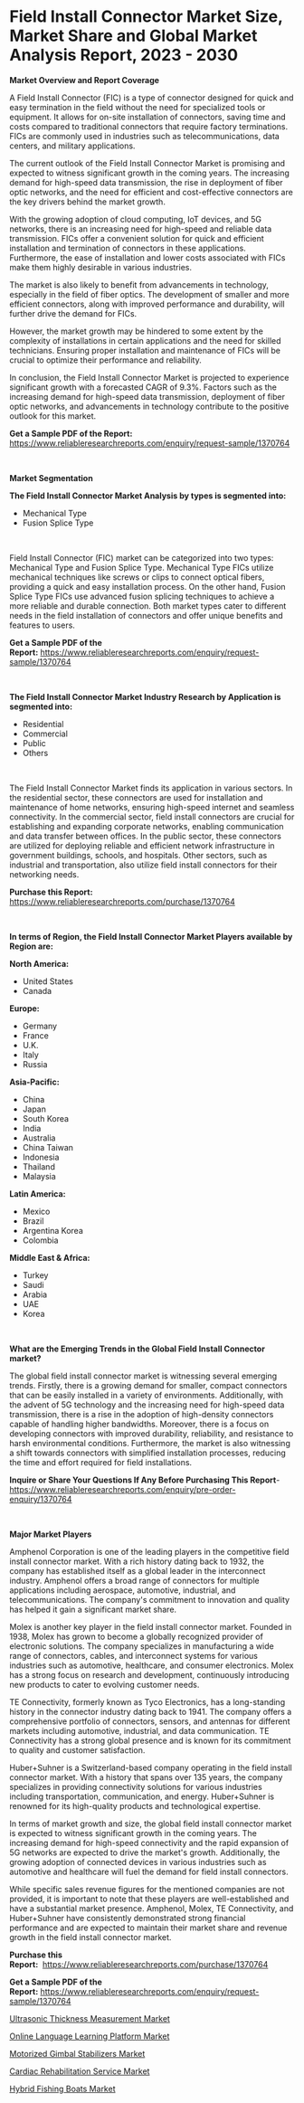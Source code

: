 <p><h1>Field Install Connector Market Size, Market Share and Global Market Analysis Report, 2023 - 2030</h1></p><p><strong>Market Overview and Report Coverage</strong></p>
<p><p>A Field Install Connector (FIC) is a type of connector designed for quick and easy termination in the field without the need for specialized tools or equipment. It allows for on-site installation of connectors, saving time and costs compared to traditional connectors that require factory terminations. FICs are commonly used in industries such as telecommunications, data centers, and military applications.</p><p>The current outlook of the Field Install Connector Market is promising and expected to witness significant growth in the coming years. The increasing demand for high-speed data transmission, the rise in deployment of fiber optic networks, and the need for efficient and cost-effective connectors are the key drivers behind the market growth.</p><p>With the growing adoption of cloud computing, IoT devices, and 5G networks, there is an increasing need for high-speed and reliable data transmission. FICs offer a convenient solution for quick and efficient installation and termination of connectors in these applications. Furthermore, the ease of installation and lower costs associated with FICs make them highly desirable in various industries.</p><p>The market is also likely to benefit from advancements in technology, especially in the field of fiber optics. The development of smaller and more efficient connectors, along with improved performance and durability, will further drive the demand for FICs.</p><p>However, the market growth may be hindered to some extent by the complexity of installations in certain applications and the need for skilled technicians. Ensuring proper installation and maintenance of FICs will be crucial to optimize their performance and reliability.</p><p>In conclusion, the Field Install Connector Market is projected to experience significant growth with a forecasted CAGR of 9.3%. Factors such as the increasing demand for high-speed data transmission, deployment of fiber optic networks, and advancements in technology contribute to the positive outlook for this market.</p></p>
<p><strong>Get a Sample PDF of the Report:</strong> <a href="https://www.reliableresearchreports.com/enquiry/request-sample/1370764">https://www.reliableresearchreports.com/enquiry/request-sample/1370764</a></p>
<p>&nbsp;</p>
<p><strong>Market Segmentation</strong></p>
<p><strong>The Field Install Connector Market Analysis by types is segmented into:</strong></p>
<p><ul><li>Mechanical Type</li><li>Fusion Splice Type</li></ul></p>
<p>&nbsp;</p>
<p><p>Field Install Connector (FIC) market can be categorized into two types: Mechanical Type and Fusion Splice Type. Mechanical Type FICs utilize mechanical techniques like screws or clips to connect optical fibers, providing a quick and easy installation process. On the other hand, Fusion Splice Type FICs use advanced fusion splicing techniques to achieve a more reliable and durable connection. Both market types cater to different needs in the field installation of connectors and offer unique benefits and features to users.</p></p>
<p><strong>Get a Sample PDF of the Report:</strong>&nbsp;<a href="https://www.reliableresearchreports.com/enquiry/request-sample/1370764">https://www.reliableresearchreports.com/enquiry/request-sample/1370764</a></p>
<p>&nbsp;</p>
<p><strong>The Field Install Connector Market Industry Research by Application is segmented into:</strong></p>
<p><ul><li>Residential</li><li>Commercial</li><li>Public</li><li>Others</li></ul></p>
<p>&nbsp;</p>
<p><p>The Field Install Connector Market finds its application in various sectors. In the residential sector, these connectors are used for installation and maintenance of home networks, ensuring high-speed internet and seamless connectivity. In the commercial sector, field install connectors are crucial for establishing and expanding corporate networks, enabling communication and data transfer between offices. In the public sector, these connectors are utilized for deploying reliable and efficient network infrastructure in government buildings, schools, and hospitals. Other sectors, such as industrial and transportation, also utilize field install connectors for their networking needs.</p></p>
<p><strong>Purchase this Report:</strong>&nbsp; <a href="https://www.reliableresearchreports.com/purchase/1370764">https://www.reliableresearchreports.com/purchase/1370764</a></p>
<p>&nbsp;</p>
<p><strong>In terms of Region, the Field Install Connector Market Players available by Region are:</strong></p>
<p>
    <p> <strong> North America: </strong>
        <ul>
            <li>United States</li>
            <li>Canada</li>
        </ul>
        </p> 
    <p> <strong> Europe: </strong>
        <ul>
            <li>Germany</li>
            <li>France</li>
            <li>U.K.</li>
            <li>Italy</li>
            <li>Russia</li>
        </ul>
        </p> 
    <p> <strong> Asia-Pacific: </strong>
        <ul>
            <li>China</li>
            <li>Japan</li>
            <li>South Korea</li>
            <li>India</li>
            <li>Australia</li>
            <li>China Taiwan</li>
            <li>Indonesia</li>
            <li>Thailand</li>
            <li>Malaysia</li>
        </ul>
        </p> 
    <p> <strong> Latin America: </strong>
        <ul>
            <li>Mexico</li>
            <li>Brazil</li>
            <li>Argentina Korea</li>
            <li>Colombia</li>
        </ul>
        </p> 
    <p> <strong> Middle East & Africa: </strong>
        <ul>
            <li>Turkey</li>
            <li>Saudi</li>
            <li>Arabia</li>
            <li>UAE</li>
            <li>Korea</li>
        </ul>
    </p>
    </p>
<p>&nbsp;</p>
<p><strong>What are the Emerging Trends in the Global Field Install Connector market?</strong></p>
<p><p>The global field install connector market is witnessing several emerging trends. Firstly, there is a growing demand for smaller, compact connectors that can be easily installed in a variety of environments. Additionally, with the advent of 5G technology and the increasing need for high-speed data transmission, there is a rise in the adoption of high-density connectors capable of handling higher bandwidths. Moreover, there is a focus on developing connectors with improved durability, reliability, and resistance to harsh environmental conditions. Furthermore, the market is also witnessing a shift towards connectors with simplified installation processes, reducing the time and effort required for field installations.</p></p>
<p><strong>Inquire or Share Your Questions If Any Before Purchasing This Report</strong>- <a href="https://www.reliableresearchreports.com/enquiry/pre-order-enquiry/1370764">https://www.reliableresearchreports.com/enquiry/pre-order-enquiry/1370764</a></p>
<p>&nbsp;</p>
<p><strong>Major Market Players</strong></p>
<p><p>Amphenol Corporation is one of the leading players in the competitive field install connector market. With a rich history dating back to 1932, the company has established itself as a global leader in the interconnect industry. Amphenol offers a broad range of connectors for multiple applications including aerospace, automotive, industrial, and telecommunications. The company's commitment to innovation and quality has helped it gain a significant market share.</p><p>Molex is another key player in the field install connector market. Founded in 1938, Molex has grown to become a globally recognized provider of electronic solutions. The company specializes in manufacturing a wide range of connectors, cables, and interconnect systems for various industries such as automotive, healthcare, and consumer electronics. Molex has a strong focus on research and development, continuously introducing new products to cater to evolving customer needs.</p><p>TE Connectivity, formerly known as Tyco Electronics, has a long-standing history in the connector industry dating back to 1941. The company offers a comprehensive portfolio of connectors, sensors, and antennas for different markets including automotive, industrial, and data communication. TE Connectivity has a strong global presence and is known for its commitment to quality and customer satisfaction.</p><p>Huber+Suhner is a Switzerland-based company operating in the field install connector market. With a history that spans over 135 years, the company specializes in providing connectivity solutions for various industries including transportation, communication, and energy. Huber+Suhner is renowned for its high-quality products and technological expertise.</p><p>In terms of market growth and size, the global field install connector market is expected to witness significant growth in the coming years. The increasing demand for high-speed connectivity and the rapid expansion of 5G networks are expected to drive the market's growth. Additionally, the growing adoption of connected devices in various industries such as automotive and healthcare will fuel the demand for field install connectors.</p><p>While specific sales revenue figures for the mentioned companies are not provided, it is important to note that these players are well-established and have a substantial market presence. Amphenol, Molex, TE Connectivity, and Huber+Suhner have consistently demonstrated strong financial performance and are expected to maintain their market share and revenue growth in the field install connector market.</p></p>
<p><strong>Purchase this Report:</strong>&nbsp;&nbsp;<a href="https://www.reliableresearchreports.com/purchase/1370764">https://www.reliableresearchreports.com/purchase/1370764</a></p>
<p></p>
<p><strong>Get a Sample PDF of the Report:</strong>&nbsp;<a href="https://www.reliableresearchreports.com/enquiry/request-sample/1370764">https://www.reliableresearchreports.com/enquiry/request-sample/1370764</a></p>
<p><p><a href="https://www.linkedin.com/pulse/ultrasonic-thickness-measurement-market-size-growth-forecast-7vc6e/">Ultrasonic Thickness Measurement Market</a></p><p><a href="https://medium.com/@anibalstamm1912/online-language-learning-platform-market-size-cagr-trends-2024-2030-23c8f3dd0d9b">Online Language Learning Platform Market</a></p><p><a href="https://www.linkedin.com/pulse/decoding-motorized-gimbal-stabilizers-market-deep-dive-latest-trlie/">Motorized Gimbal Stabilizers Market</a></p><p><a href="https://medium.com/@winonaboehm2023/cardiac-rehabilitation-service-market-size-cagr-trends-2024-2030-6aba1cdeb73a">Cardiac Rehabilitation Service Market</a></p><p><a href="https://www.linkedin.com/pulse/hybrid-fishing-boats-market-share-amp-new-trends-analysis-report-pth4e/">Hybrid Fishing Boats Market</a></p></p>
